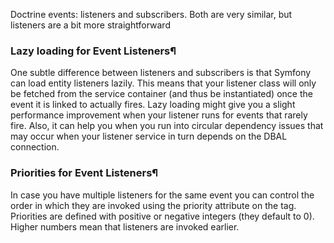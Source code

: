 Doctrine events: listeners and subscribers. Both are very similar, but listeners are a bit more straightforward

### Lazy loading for Event Listeners¶
One subtle difference between listeners and subscribers is that Symfony can load entity listeners lazily. This means that your listener class will only be fetched from the service container (and thus be instantiated) once the event it is linked to actually fires.
Lazy loading might give you a slight performance improvement when your listener runs for events that rarely fire. Also, it can help you when you run into circular dependency issues that may occur when your listener service in turn depends on the DBAL connection.

### Priorities for Event Listeners¶
In case you have multiple listeners for the same event you can control the order in which they are invoked using the priority attribute on the tag. Priorities are defined with positive or negative integers (they default to 0). Higher numbers mean that listeners are invoked earlier.